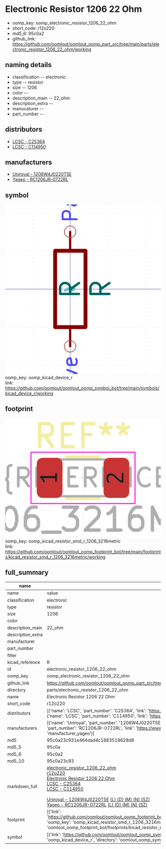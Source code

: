 # Electronic Resistor 1206 22 Ohm

  
* oomp_key: oomp_electronic_resistor_1206_22_ohm 
* short_code: r12o220
* md5_6: 95c0a2  
* github_link: https://github.com/oomlout/oomlout_oomp_part_src/tree/main/parts/electronic_resistor_1206_22_ohm/working  
## naming details
* classification -- electronic
* type -- resistor
* size -- 1206
* color -- 
* description_main -- 22_ohm
* description_extra -- 
* manucaturer -- 
* part_number -- 

## distributors
* [LCSC - C25364](https://lcsc.com/product-detail/C25364.html)  
* [LCSC - C114950](https://lcsc.com/product-detail/C114950.html)  

## manufacturers
* [Uniroyal - 1206W4J0220T5E]()  
* [Yageo - RC1206JR-0722RL](https://www.yageo.com/en/Chart/Download/pdf/RC1206JR-0722RL)  

## symbol

![](symbol/0/working/working_600.png)  
oomp_key: oomp_kicad_device_r  
link: https://github.com/oomlout/oomlout_oomp_symbol_bot/tree/main/symbols/kicad_device_r/working  

## footprint

![](footprint/0/working/working_600.png)  
oomp_key: oomp_kicad_resistor_smd_r_1206_3216metric  
link: https://github.com/oomlout/oomlout_oomp_footprint_bot/tree/main/footprints/kicad_resistor_smd_r_1206_3216metric/working  

## full_summary
| name | value | 
| --- | --- | 
| name | value | 
| classification | electronic | 
| type | resistor | 
| size | 1206 | 
| color |  | 
| description_main | 22_ohm | 
| description_extra |  | 
| manufacturer |  | 
| part_number |  | 
| filter |  | 
| kicad_reference | R | 
| id | electronic_resistor_1206_22_ohm | 
| oomp_key | oomp_electronic_resistor_1206_22_ohm | 
| github_link | https://github.com/oomlout/oomlout_oomp_part_src/tree/main/parts/electronic_resistor_1206_22_ohm/working | 
| directory | parts/electronic_resistor_1206_22_ohm | 
| name | Electronic Resistor 1206 22 Ohm | 
| short_code | r12o220 | 
| distributors | [{'name': 'LCSC', 'part_number': 'C25364', 'link': 'https://lcsc.com/product-detail/C25364.html', 'id': 'distributor_lcsc'}, {'name': 'LCSC', 'part_number': 'C114950', 'link': 'https://lcsc.com/product-detail/C114950.html', 'id': 'distributor_lcsc'}] | 
| manufacturers | [{'name': 'Uniroyal', 'part_number': '1206W4J0220T5E', 'link': '', 'id': 'manufacturer_uniroyal'}, {'name': 'Yageo', 'part_number': 'RC1206JR-0722RL', 'link': 'https://www.yageo.com/en/Chart/Download/pdf/RC1206JR-0722RL', 'id': 'manufacturer_yageo'}] | 
| md5 | 95c0a23c931e464dad4c1883518628d8 | 
| md5_5 | 95c0a | 
| md5_6 | 95c0a2 | 
| md5_10 | 95c0a23c93 | 
| markdown_full | [electronic_resistor_1206_22_ohm](https://github.com/oomlout/oomlout_oomp_part_src/tree/main/parts/electronic_resistor_1206_22_ohm/working)<br>[r12o220](https://github.com/oomlout/oomlout_oomp_part_src/tree/main/parts/electronic_resistor_1206_22_ohm/working)<br>[Electronic Resistor 1206 22 Ohm](https://github.com/oomlout/oomlout_oomp_part_src/tree/main/parts/electronic_resistor_1206_22_ohm/working)<br>[LCSC - C25364<br>](https://lcsc.com/product-detail/C25364.html)[LCSC - C114950<br>](https://lcsc.com/product-detail/C114950.html)<br>[Uniroyal - 1206W4J0220T5E]() [(L)  ](https://www.lcsc.com/search?q=1206W4J0220T5E)[(D)  ](https://www.digikey.com/en/products?keywords=1206W4J0220T5E)[(M)  ](https://www.mouser.com/Search/Refine?Keyword=1206W4J0220T5E)[(N)  ](https://www.newark.com/search?st=1206W4J0220T5E)[(SZ)  ](https://so.szlcsc.com/global.html?k=1206W4J0220T5E)<br>[Yageo - RC1206JR-0722RL](https://www.yageo.com/en/Chart/Download/pdf/RC1206JR-0722RL) [(L)  ](https://www.lcsc.com/search?q=RC1206JR-0722RL)[(D)  ](https://www.digikey.com/en/products?keywords=RC1206JR-0722RL)[(M)  ](https://www.mouser.com/Search/Refine?Keyword=RC1206JR-0722RL)[(N)  ](https://www.newark.com/search?st=RC1206JR-0722RL)[(SZ)  ](https://so.szlcsc.com/global.html?k=RC1206JR-0722RL)<br> | 
| footprint | [{'link': 'https://github.com/oomlout/oomlout_oomp_footprint_bot/tree/main/foootprntss/kicad_resistor_smd_r_1206_3216metric', 'oomp_key': 'oomp_kicad_resistor_smd_r_1206_3216metric', 'directory': 'oomlout_oomp_footprint_bot/footprints/kicad_resistor_smd_r_1206_3216metric//working/working.kicad_mod'}] | 
| symbol | [{'link': 'https://github.com/oomlout/oomlout_oomp_symbol_bot/tree/main/symbols/kicad_device_r', 'oomp_key': 'oomp_kicad_device_r', 'directory': 'oomlout_oomp_symbol_bot/symbols/kicad_device_r//working/working.kicad_sym'}] | 
